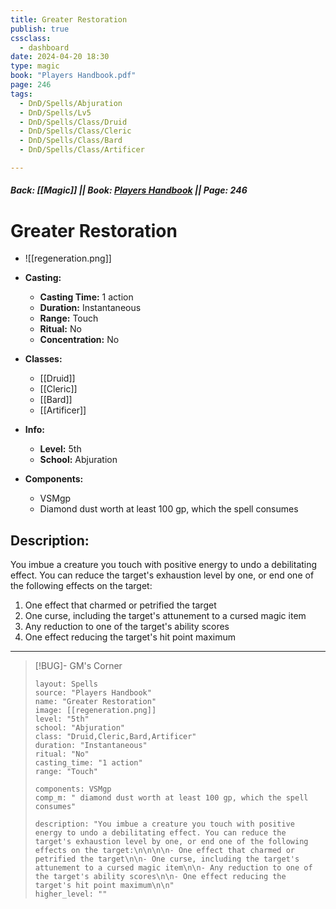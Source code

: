 ```yaml
---
title: Greater Restoration
publish: true
cssclass:
  - dashboard
date: 2024-04-20 18:30
type: magic
book: "Players Handbook.pdf"
page: 246
tags:
  - DnD/Spells/Abjuration
  - DnD/Spells/Lv5
  - DnD/Spells/Class/Druid
  - DnD/Spells/Class/Cleric
  - DnD/Spells/Class/Bard
  - DnD/Spells/Class/Artificer

---
```


##### Back: [[Magic]] || Book: [Players Handbook](https://drive.google.com/drive/folders/1O5bhpYizcIT5xxAoLOuzCRht_PVS7VSG?usp=sharing) || Page: 246

# Greater Restoration
- ![[regeneration.png]]
- **Casting:**
    - **Casting Time:** 1 action
    - **Duration:** Instantaneous
    - **Range:** Touch
    - **Ritual:** No
    - **Concentration:** No
- **Classes:**
    - [[Druid]]
    - [[Cleric]]
    - [[Bard]]
    - [[Artificer]]

- **Info:**
    - **Level:** 5th
    - **School:** Abjuration
- **Components:**
    - VSMgp
    - Diamond dust worth at least 100 gp, which the spell consumes

## Description:
You imbue a creature you touch with positive energy to undo a debilitating effect. You can reduce the target's exhaustion level by one, or end one of the following effects on the target:

1. One effect that charmed or petrified the target
2. One curse, including the target's attunement to a cursed magic item
3. Any reduction to one of the target's ability scores
4. One effect reducing the target's hit point maximum





---

> [!BUG]- GM's Corner
>
> ```statblock
> layout: Spells
> source: "Players Handbook"
> name: "Greater Restoration"
> image: [[regeneration.png]]
> level: "5th"
> school: "Abjuration"
> class: "Druid,Cleric,Bard,Artificer"
> duration: "Instantaneous"
> ritual: "No"
> casting_time: "1 action"
> range: "Touch"
>
> components: VSMgp
> comp_m: " diamond dust worth at least 100 gp, which the spell consumes"
>
> description: "You imbue a creature you touch with positive energy to undo a debilitating effect. You can reduce the target's exhaustion level by one, or end one of the following effects on the target:\n\n\n\n- One effect that charmed or petrified the target\n\n- One curse, including the target's attunement to a cursed magic item\n\n- Any reduction to one of the target's ability scores\n\n- One effect reducing the target's hit point maximum\n\n"
> higher_level: ""
> ```
